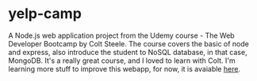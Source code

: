 # yelp-camp
A Node.js web application project from the Udemy course - The Web Developer Bootcamp by Colt Steele. The course covers the basic of node and express, also introduce the student to NoSQL database, in that case, MongoDB. It's a really great course, and I loved to learn with Colt. I'm learning more stuff to improve this webapp, for now, it is avaiable [here](http://mighty-beach-41532.herokuapp.com/campgrounds).
